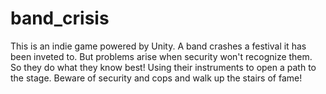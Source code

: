 # band_crisis
This is an indie game powered by Unity. A band crashes a festival it has been inveted to. But problems arise when security won't recognize them. So they do what they know best! Using their instruments to open a path to the stage. Beware of security and cops and walk up the stairs of fame!
